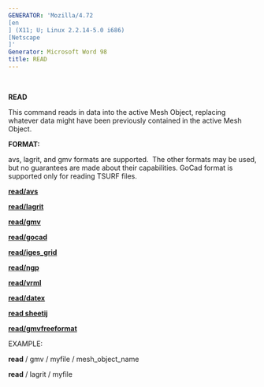 ```yaml
---
GENERATOR: 'Mozilla/4.72 
[en
] (X11; U; Linux 2.2.14-5.0 i686) 
[Netscape
]'
Generator: Microsoft Word 98
title: READ
---
```


 

 **READ**

  This command reads in data into the active Mesh Object, replacing
  whatever data might have been previously contained in the active
  Mesh Object.

 **FORMAT:**

  avs, lagrit, and gmv formats are supported.  The other formats may
  be used, but no guarantees are made about their capabilities. GoCad
  format is supported only for reading TSURF files.

 
  **[read/avs](read_avs.md)**

  **[read/lagrit](read_lagrit.md)**

  **[read/gmv](read_gmv.md)**

  **[read/gocad](read_gocad.md)**

  **[read/iges\_grid](read_iges_grid.md)**

  **[read/ngp](read_ngp.md)**

  **[read/vrml](read_vrml.md)**

  **[read/datex](read_datex.md)**

  **[read sheetij](read_sheetij.md)**

  **[read/gmvfreeformat](read_freeformat.md)**

 EXAMPLE:

  **read** / gmv / myfile / mesh\_object\_name

  **read** / lagrit / myfile




